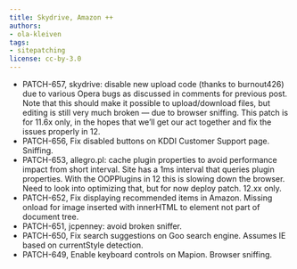 ```yaml
---
title: Skydrive, Amazon ++
authors:
- ola-kleiven
tags:
- sitepatching
license: cc-by-3.0
---
```


- PATCH-657, skydrive: disable new upload code (thanks to burnout426) due to various Opera bugs as discussed in comments for previous post. Note that this should make it possible to upload/download files, but editing is still very much broken — due to browser sniffing. This patch is for 11.6x only, in the hopes that we’ll get our act together and fix the issues properly in 12.
- PATCH-656, Fix disabled buttons on KDDI Customer Support page. Sniffing.
- PATCH-653, allegro.pl: cache plugin properties to avoid performance impact from short interval. Site has a 1ms interval that queries plugin properties. With the OOPPlugins in 12 this is slowing down the browser. Need to look into optimizing that, but for now deploy patch. 12.xx only.
- PATCH-652, Fix displaying recommended items in Amazon. Missing onload for image inserted with innerHTML to element not part of document tree.
- PATCH-651, jcpenney: avoid broken sniffer.
- PATCH-650, Fix search suggestions on Goo search engine. Assumes IE based on currentStyle detection.
- PATCH-649, Enable keyboard controls on Mapion. Browser sniffing.
